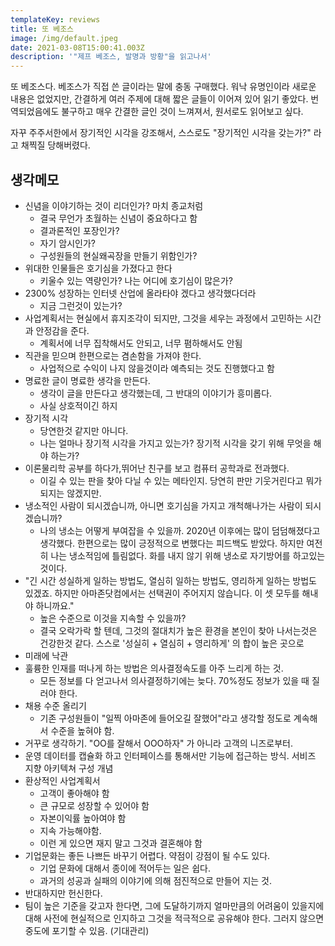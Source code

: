 ```yaml
---
templateKey: reviews
title: 또 베조스
image: /img/default.jpeg
date: 2021-03-08T15:00:41.003Z
description: '"제프 베조스, 발명과 방황"을 읽고나서'
---
```

또 베조스다. 베조스가 직접 쓴 글이라는 말에 충동 구매했다. 워낙 유명인이라 새로운 내용은 없었지만, 간결하게 여러 주제에 대해 짧은 글들이 이어져 있어 읽기 좋았다. 번역되었음에도 불구하고 매우 간결한 글인 것이 느껴져서, 원서로도 읽어보고 싶다.

자꾸 주주서한에서 장기적인 시각을 강조해서, 스스로도 "장기적인 시각을 갖는가?" 라고 채찍질 당해버렸다.

## 생각메모

- 신념을 이야기하는 것이 리더인가? 마치 종교처럼
    - 결국 무언가 초월하는 신념이 중요하다고 함
    - 결과론적인 포장인가?
    - 자기 암시인가?
    - 구성원들의 현실왜곡장을 만들기 위함인가?
- 위대한 인물들은 호기심을 가졌다고 한다
    - 키울수 있는 역량인가? 나는 어디에 호기심이 많은가?
- 2300% 성장하는 인터넷 산업에 올라타야 겠다고 생각했다더라
    - 지금 그런것이 있는가?
- 사업계획서는 현실에서 휴지조각이 되지만, 그것을 세우는 과정에서 고민하는 시간과 안정감을 준다.
    - 계획서에 너무 집착해서도 안되고, 너무 폄하해서도 안됨
- 직관을 믿으며 한편으로는 겸손함을 가져야 한다.
    - 사업적으로 수익이 나지 않을것이라 예측되는 것도 진행했다고 함
- 명료한 글이 명료한 생각을 만든다.
    - 생각이 글을 만든다고 생각했는데, 그 반대의 이야기가 흥미롭다.
    - 사실 상호적이긴 하지
- 장기적 시각
    - 당연한것 같지만 아니다.
    - 나는 얼마나 장기적 시각을 가지고 있는가? 장기적 시각을 갖기 위해 무엇을 해야 하는가?
- 이론물리학 공부를 하다가,뛰어난 친구를 보고 컴퓨터 공학과로 전과했다.
    - 이길 수 있는 판을 찾아 다닐 수 있는 메타인지. 당연히 판만 기웃거린다고 뭐가 되지는 않겠지만.
- 냉소적인 사람이 되시겠습니까, 아니면 호기심을 가지고 개척해나가는 사람이 되시겠습니까?
    - 나의 냉소는 어떻게 부여잡을 수 있을까. 2020년 이후에는 많이 덤덤해졌다고 생각했다. 한편으로는 많이 긍정적으로 변했다는 피드백도 받았다. 하지만 여전히 나는 냉소적임에 틀림없다. 화를 내지 않기 위해 냉소로 자기방어를 하고있는 것이다.
- "긴 시간 성실하게 일하는 방법도, 열심히 일하는 방법도, 영리하게 일하는 방법도 있겠죠. 하지만 아마존닷컴에서는 선택권이 주어지지 않습니다. 이 셋 모두를 해내야 하니까요."
    - 높은 수준으로 이것을 지속할 수 있을까?
    - 결국 오락가락 할 텐데, 그것의 절대치가 높은 환경을 본인이 찾아 나서는것은 건강한것 같다. 스스로 '성실히 + 열심히 + 영리하게' 의 합이 높은 곳으로
- 미래에 낙관
- 훌륭한 인재를 떠나게 하는 방법은 의사결정속도를 아주 느리게 하는 것.
    - 모든 정보를 다 얻고나서 의사결정하기에는 늦다. 70%정도 정보가 있을 때 질러야 한다.
- 채용 수준 올리기
    - 기존 구성원들이 "일찍 아마존에 들어오길 잘했어"라고 생각할 정도로 계속해서 수준을 높혀야 함.
- 거꾸로 생각하기. "OO를 잘해서 OOO하자" 가 아니라  고객의 니즈로부터.
- 운영 데이터를 캡슐화 하고 인터페이스를 통해서만 기능에 접근하는 방식. 서비즈 지향 아키텍쳐 구성 개념
- 환상적인 사업계획서
    - 고객이 좋아해야 함
    - 큰 규모로 성장할 수 있어야 함
    - 자본이익률 높아여야 함
    - 지속 가능해야함.
    - 이런 게 있으면 재지 말고 그것과 결혼해야 함
- 기업문화는 좋든 나쁘든 바꾸기 어렵다. 약점이 강점이 될 수도 있다.
    - 기업 문화에 대해서 종이에 적어두는 일은 쉽다.
    - 과거의 성공과 실패의 이야기에 의해 점진적으로 만들어 지는 것.
- 반대하지만 헌신한다.
- 팀이 높은 기준을 갖고자 한다면, 그에 도달하기까지 얼마만큼의 어려움이 있을지에 대해 사전에 현실적으로 인지하고 그것을 적극적으로 공유해야 한다. 그러지 않으면 중도에 포기할 수 있음. (기대관리)
